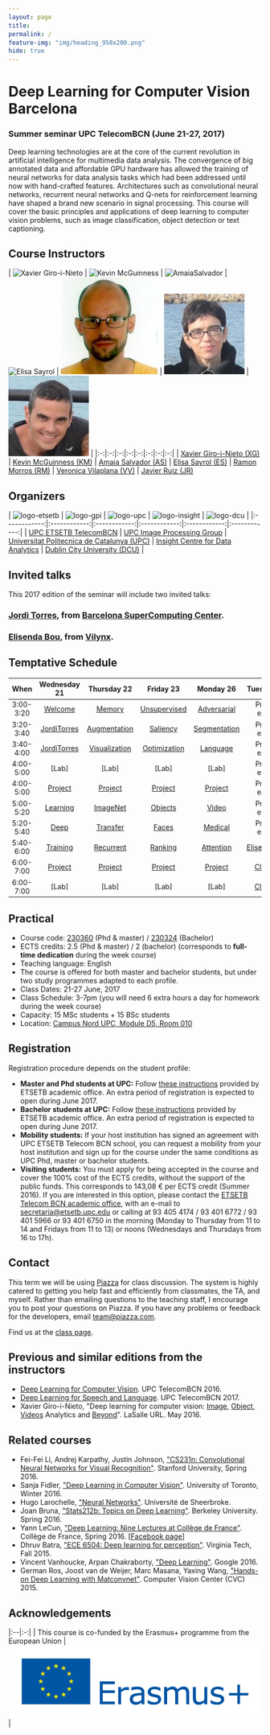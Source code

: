 ```yaml
---
layout: page
title:
permalink: /
feature-img: "img/heading_950x200.png"
hide: true
---
```


# Deep Learning for Computer Vision Barcelona

### Summer seminar UPC TelecomBCN (June 21-27, 2017)

Deep learning technologies are at the core of the current revolution in artificial intelligence for multimedia data analysis. The convergence of big annotated data and affordable GPU hardware has allowed the training of neural networks for data analysis tasks which had been addressed until now with hand-crafted features. Architectures such as convolutional neural networks, recurrent neural networks and Q-nets for reinforcement learning have shaped a brand new scenario in signal processing. This course will cover the basic principles and applications of deep learning to computer vision problems, such as image classification, object detection or text captioning.

## Course Instructors

| ![Xavier Giro-i-Nieto][XavierGiro-photo] |  ![Kevin McGuinness][KevinMcGuinness-photo] | ![AmaiaSalvador][AmaiaSalvador-photo] | ![Elisa Sayrol][ElisaSayrol-photo]  | ![RamonMorros][RamonMorros-photo]  | ![VeronicaVilaplana][VeronicaVilaplana-photo]  | ![JavierRuiz][JavierRuiz-photo] |
|:-:|:-:|:-:|:-:|:-:|:-:|:-:|:-:|
| [Xavier Giro-i-Nieto (XG)][XavierGiro-web] | [Kevin McGuinness (KM)][KevinMcGuinness-web]  | [Amaia Salvador (AS)][AmaiaSalvador-web]   | [Elisa Sayrol (ES)][ElisaSayrol-web]  | [Ramon Morros (RM)][VeronicaVilaplana-web]  | [Veronica Vilaplana (VV)][VeronicaVilaplana-web]   | [Javier Ruiz (JR)][JavierRuiz-web]  

[XavierGiro-web]: https://imatge.upc.edu/web/people/xavier-giro
[KevinMcGuinness-web]: https://www.insight-centre.org/users/kevin-mcguinness
[AmaiaSalvador-web]: https://imatge.upc.edu/web/people/amaia-salvador
[ElisaSayrol-web]: https://imatge.upc.edu/web/people/elisa-sayrol
[RamonMorros-web]: https://imatge.upc.edu/web/people/josep-ramon-morros
[VeronicaVilaplana-web]: https://imatge.upc.edu/web/people/veronica-vilaplana
[JavierRuiz-web]: https://imatge.upc.edu/web/people/javier-ruiz-hidalgo


[XavierGiro-photo]: img/instructors/XavierGiro.jpg "Xavier Giro-i-Nieto"
[KevinMcGuinness-photo]: img/instructors/Kevin160x160.jpg "Kevin McGuinness"
[AmaiaSalvador-photo]: img/instructors/AmaiaSalvador.jpg "Amaia Salvador"
[ElisaSayrol-photo]: img/instructors/ElisaSayrol.jpg "Elisa Sayrol"
[RamonMorros-photo]: img/instructors/RamonMorros.jpg "Ramon Morros"
[VeronicaVilaplana-photo]: img/instructors/VeronicaVilaplana.jpg "Veronica Vilaplana"
[JavierRuiz-photo]: img/instructors/JavierRuiz.jpg "Javier Ruiz"


## Organizers

| ![logo-etsetb] | ![logo-gpi] | ![logo-upc] |  ![logo-insight] | ![logo-dcu] |
|:------------:|:------------:|:------------:|:------------:|:------------:|:------------:|
| [UPC ETSETB TelecomBCN](etsetb-web) | [UPC Image Processing Group](gpi-web) | [Universitat Politecnica de Catalunya (UPC)](upc-web) | [Insight Centre for Data Analytics](insight-web) | [Dublin City University (DCU)](dcu-web) |

[etsetb-web]: https://www.etsetb.upc.edu/en/
[upc-web]: http://www.upc.edu/?set_language=en
[gpi-web]: https://imatge.upc.edu/web/
[insight-web]: https://www.insight-centre.org/
[dcu-web]: http://www.dcu.ie/

[logo-etsetb]: img/logos/etsetb.png "ETSETB TelecomBCN"
[logo-gpi]: img/logos/gpi.png "UPC Image Processing Group"
[logo-upc]: img/logos/upc.jpg "Universitat Politecnica de Catalunya"
[logo-insight]: img/logos/insight.jpg "Insight Centre for Data Analytics"
[logo-dcu]: img/logos/dcu.png "Dublin City University"

<!-- Do not display this at the moment
## Hands on Caffe2

The seminar includes four practical sessions on [Caffe2](https://caffe2.ai/), the Open Source Deep Learning Framework developed by [Facebook Research](https://research.fb.com/). 

-->

## Invited talks
This 2017 edition of the seminar will include two invited talks:

### [Jordi Torres](http://jorditorres.org/), from [Barcelona SuperComputing Center](http://www.bsc.es).

### [Elisenda Bou](https://www.linkedin.com/in/elisendabou/), from [Vilynx](http://www.vilynx.com/).

## Temptative Schedule

| When       | Wednesday 21          | Thursday 22      | Friday 23         | Monday 26         | Tuesday 27                |
|:----------:|:---------------------:|:------------------:|:-------------------:|:------------------:|:------------------------:|
| 3:00-3:20  | [Welcome]             | [Memory]        | [Unsupervised]     | [Adversarial]          | Project expos            |
| 3:20-3:40  | [JordiTorres]           | [Augmentation]   | [Saliency]       | [Segmentation]        | Project expos             |
| 3:40-4:00  | [JordiTorres]           | [Visualization]  | [Optimization]     | [Language]          | Project expos             |
| 4:00-5:00  | [Lab]                 | [Lab]         | [Lab]           | [Lab]              | Project expos           | 
| 4:00-5:00  | [Project]             | [Project]          | [Project]         | [Project]            | Project expos               | 
| 5:00-5:20  | [Learning]            | [ImageNet]       | [Objects]         |  [Video]               | Project expos         |
| 5:20-5:40  | [Deep]                | [Transfer]       | [Faces]          |  [Medical]               | Project expos            |
| 5:40-6:00  | [Training]           | [Recurrent]      | [Ranking]          |  [Attention]           | [ElisendaBou]               |
| 6:00-7:00  | [Project]             | [Project]        | [Project]       | [Project]            | [Closing]             |
| 6:00-7:00  | [Lab]              | [Lab]         | [Lab]           | [Lab]     | [Closing]           |

[JordiTorres]: http://jorditorres.org/
[ElisendaBou]: http://www.vilynx.com/


[Welcome]: welcome
[Learning]: learning
[Deep]: deep

[Caffe2]: https://caffe2.ai/

[Backpropagation]: backprop
[Training]: training
[Frameworks]: frameworks

[Memory]: memory
[Augmentation]: augmentation
[Visualization]: visualization

[ImageNet]: imagenet
[Transfer]: transfer
[Attention]: attention

[Unsupervised]: unsupervised
[Ranking]: rankingv
[Optimization]: optimization

[Saliency]: saliency
[Objects]: objects
[Faces]: faces

[Recurrent]: recurrent
[Adversarial]: adversarial
[Medical]: medical

[Language]: language
[Segmentation]: segmentation
[Video]: video

[Project]: project
[Closing]: https://github.com/imatge-upc/telecombcn-2016-dlcv/raw/gh-pages/slides/D5P-closing.pdf




## Practical
* Course code: [230360](http://infoteleco.upc.edu/documents/guia_docent/assignatures/all/ang/230360.pdf) (Phd & master) / [230324](http://www.etsetb.upc.edu/ca/shared/curs-actual/seminaris/Fitxa_guia_docent_seminari_grau_IDLCV.pdf) (Bachelor)
* ECTS credits: 2.5 (Phd & master) / 2 (bachelor) (corresponds to **full-time dedication** during the week course)
* Teaching language: English
* The course is offered for both master and bachelor students, but under two study programmes adapted to each profile.
* Class Dates: 21-27 June, 2017
* Class Schedule: 3-7pm (you will need 6 extra hours a day for homework during the week course)
* Capacity: 15 MSc students + 15 BSc students
* Location: [Campus Nord UPC, Module D5, Room 010](https://imatge.upc.edu/web/contact)

## Registration

Registration procedure depends on the student profile:

* **Master and Phd students at UPC:** Follow [these instructions](http://etsetb.upc.edu/ca/estudis/curs-actual/seminaris/seminars-masters-telecom-electronic-engineering-pla-92) provided by ETSETB academic office. An extra period of registration is expected to open during June 2017.
* **Bachelor students at UPC:** Follow [these instructions](http://etsetb.upc.edu/ca/estudis/curs-actual/seminaris/seminaris-dels-graus) provided by ETSETB academic office. An extra period of registration is expected to open during June 2017.
* **Mobility students:** If your host institution has signed an agreement with UPC ETSETB Telecom BCN school, you can request a mobility from your host institution and sign up for the course under the same conditions as UPC Phd, master or bachelor students.
* **Visiting students:** You must apply for being accepted in the course and cover the 100% cost of the ECTS credits, without the support of the public funds. This corresponds to 143,08 € per ECTS credit (Summer 2016). If you are interested in this option, please contact the [ETSETB Telecom BCN academic office](http://www.etsetb.upc.edu/ca/els-serveis/secretaria-oberta), with an e-mail to
 secretaria@etsetb.upc.edu or calling at 93 405 4174 / 93 401 6772 / 93 401 5966 or 93 401 6750 in the morning (Monday to Thursday from 11 to 14 and Fridays from 11 to 13) or noons (Wednesdays and Thursdays from 16 to 17h).

## Contact

This term we will be using [Piazza](https://piazza.com) for class discussion. The system is highly catered to getting you help fast and efficiently from classmates, the TA, and myself. Rather than emailing questions to the teaching staff, I encourage you to post your questions on Piazza. If you have any problems or feedback for the developers, email team@piazza.com.

Find us at the [class page](https://piazza.com/upc/summer2016/230360/home).

## Previous and similar editions from the instructors

* [Deep Learning for Computer Vision][DLCV2016]. UPC TelecomBCN 2016.
* [Deep Learning for Speech and Language][DLSL2017]. UPC TelecomBCN 2017.
* Xavier Giro-i-Nieto, "Deep learning for computer vision: [Image], [Object], [Videos] Analytics and [Beyond]". LaSalle URL. May 2016.

[DLCV2016]: http://imatge-upc.github.io/telecombcn-2016-dlcv/
[DLSL2017]: https://telecombcn-dl.github.io/2017-dlsl/

[Image]: http://www.slideshare.net/xavigiro/deep-learning-for-computer-vision-14-image-analytics-lasalle-2016
[Object]: http://www.slideshare.net/xavigiro/deep-learning-for-computer-vision-24-object-analytics-lasalle-2016
[Videos]: http://www.slideshare.net/xavigiro/deep-learning-for-computer-vision-34-video-analytics-lasalle-2016
[Beyond]: http://www.slideshare.net/xavigiro/deep-learning-for-computer-vision-44-beyond-vision-lasalle-2016


## Related courses

* Fei-Fei Li, Andrej Karpathy, Justin Johnson, ["CS231n: Convolutional Neural Networks for Visual Recognition"](http://cs231n.stanford.edu/). Stanford University, Spring 2016.
* Sanja Fidler, ["Deep Learning in Computer Vision"](http://www.cs.toronto.edu/~fidler/teaching/2015/CSC2523.html). University of Toronto, Winter 2016.
* Hugo Larochelle, ["Neural Networks"](http://info.usherbrooke.ca/hlarochelle/neural_networks/content.html). Université de Sheerbroke.
* Joan Bruna, ["Stats212b: Topics on Deep Learning"](https://github.com/joanbruna/stat212b). Berkeley University. Spring 2016.
* Yann LeCun, ["Deep Learning: Nine Lectures at Collège de France"](http://cilvr.nyu.edu/doku.php?id=courses%3Adeeplearning-cdf2016%3Astart). Collège de France, Spring 2016. [[Facebook page](https://www.facebook.com/deeplearningcdf/?fref=nf)]
* Dhruv Batra, ["ECE 6504: Deep learning for perception"](https://computing.ece.vt.edu/~f15ece6504/). Virginia Tech, Fall 2015.
* Vincent Vanhoucke, Arpan Chakraborty, ["Deep Learning"](https://www.udacity.com/course/deep-learning--ud730). Google 2016.
* German Ros, Joost van de Weijer, Marc Masana, Yaxing Wang, ["Hands-on Deep Learning with Matconvnet"](http://www.cvc.uab.es/~gros/index.php/hands-on-deep-learning-with-matconvnet/). Computer Vision Center (CVC) 2015.


## Acknowledgements

|:--|:-:|
| This course is co-funded by the Erasmus+ programme from the European Union | ![logo-erasmus] |


[logo-erasmus]: img/logos/erasmus.jpg "Erasmus logo"

